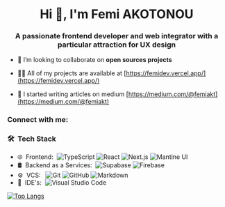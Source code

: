 <h1 align="center">Hi 👋, I'm Femi AKOTONOU</h1>
<h3 align="center">A passionate frontend developer and web integrator with a particular attraction for UX design</h3>

- 👯 I’m looking to collaborate on **open sources projects**

- 👨‍💻 All of my projects are available at [https://femidev.vercel.app/](https://femidev.vercel.app/)

- 📝 I started writing articles on medium [https://medium.com/@femiakt](https://medium.com/@femiakt)

<h3 align="left">Connect with me:</h3>
<p align="left">
</p>

<h3> 🛠 &nbsp;Tech Stack</h3>

- 🌐 &nbsp;Frontend:&nbsp;
  ![TypeScript](https://img.shields.io/badge/-TypeScript-0A1A2F?style=flat&logo=typescript)
  ![React](https://img.shields.io/badge/-React-0A1A2F?style=flat&logo=react)
  ![Next.js](https://img.shields.io/badge/-Next.js-0A1A2F?style=flat&logo=next.js)
  ![Mantine UI](https://img.shields.io/badge/Mantine-Ui-lightgrey)
- 🛢 &nbsp;Backend as a Services:&nbsp;
  ![Supabase](https://img.shields.io/badge/-Supabase-0A1A2F?style=flat&logo=supabase)
  ![Firebase](https://img.shields.io/badge/Firebase-039BE5?style=for-the-badge&logo=Firebase&logoColor=white)
- ⚙️ &nbsp;VCS: &nbsp;
  ![Git](https://img.shields.io/badge/-Git-0A1A2F?style=flat&logo=git)
  ![GitHub](https://img.shields.io/badge/-GitHub-0A1A2F?style=flat&logo=github)
  ![Markdown](https://img.shields.io/badge/-Markdown-0A1A2F?style=flat&logo=markdown)
- 🔧 &nbsp;IDE's:&nbsp;
  ![Visual Studio Code](https://img.shields.io/badge/-Visual%20Studio%20Code-0A1A2F?style=flat&logo=visual-studio-code&logoColor=007ACC)


[![Top Langs](https://github-readme-stats.vercel.app/api/top-langs/?username=femidev&hide_progress=true)](https://github.com/femidev/github-readme-stats)

<!-- generated from https://rahuldkjain.github.io/ -->
